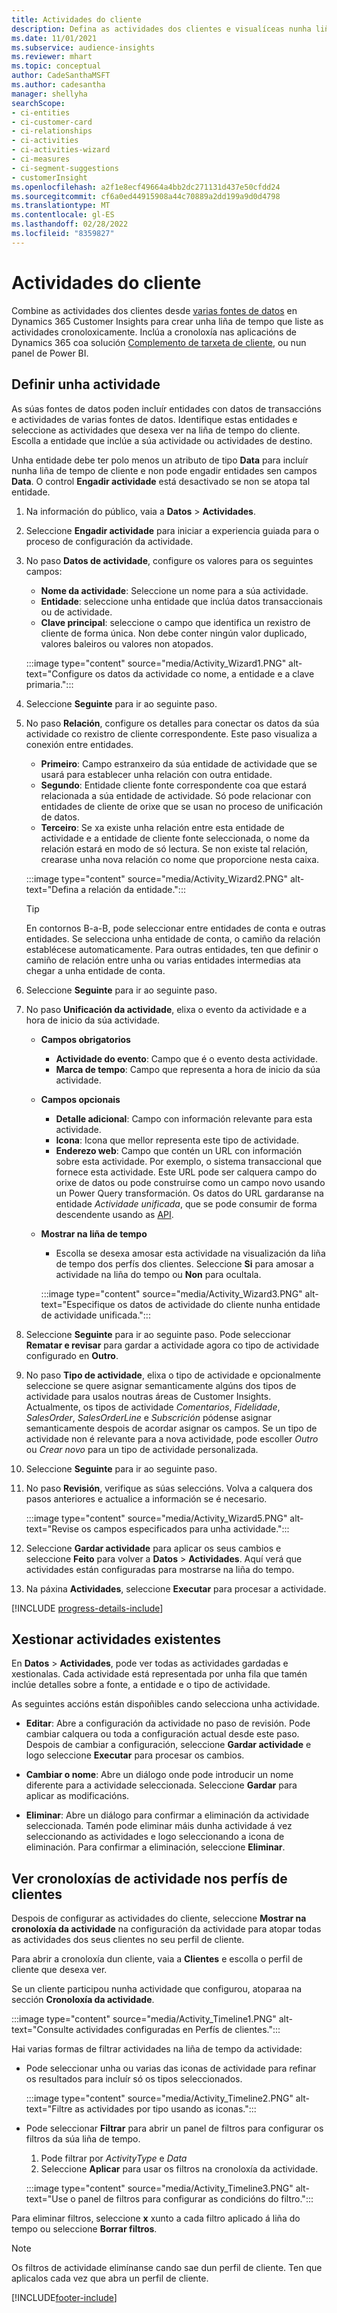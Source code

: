 ```yaml
---
title: Actividades do cliente
description: Defina as actividades dos clientes e visualíceas nunha liña de tempo nos perfís dos clientes.
ms.date: 11/01/2021
ms.subservice: audience-insights
ms.reviewer: mhart
ms.topic: conceptual
author: CadeSanthaMSFT
ms.author: cadesantha
manager: shellyha
searchScope:
- ci-entities
- ci-customer-card
- ci-relationships
- ci-activities
- ci-activities-wizard
- ci-measures
- ci-segment-suggestions
- customerInsight
ms.openlocfilehash: a2f1e8ecf49664a4bb2dc271131d437e50cfdd24
ms.sourcegitcommit: cf6a0ed44915908a44c70889a2dd199a9d0d4798
ms.translationtype: MT
ms.contentlocale: gl-ES
ms.lasthandoff: 02/28/2022
ms.locfileid: "8359827"
---
```

# <a name="customer-activities"></a>Actividades do cliente

Combine as actividades dos clientes desde [varias fontes de datos](data-sources.md) en Dynamics 365 Customer Insights para crear unha liña de tempo que liste as actividades cronoloxicamente. Inclúa a cronoloxía nas aplicacións de Dynamics 365 coa solución [Complemento de tarxeta de cliente](customer-card-add-in.md), ou nun panel de Power BI.

## <a name="define-an-activity"></a>Definir unha actividade

As súas fontes de datos poden incluír entidades con datos de transaccións e actividades de varias fontes de datos. Identifique estas entidades e seleccione as actividades que desexa ver na liña de tempo do cliente. Escolla a entidade que inclúe a súa actividade ou actividades de destino.

Unha entidade debe ter polo menos un atributo de tipo **Data** para incluír nunha liña de tempo de cliente e non pode engadir entidades sen campos **Data**. O control **Engadir actividade** está desactivado se non se atopa tal entidade.

1. Na información do público, vaia a **Datos** > **Actividades**.

1. Seleccione **Engadir actividade** para iniciar a experiencia guiada para o proceso de configuración da actividade.

1. No paso **Datos de actividade**, configure os valores para os seguintes campos:

   - **Nome da actividade**: Seleccione un nome para a súa actividade.
   - **Entidade**: seleccione unha entidade que inclúa datos transaccionais ou de actividade.
   - **Clave principal**: seleccione o campo que identifica un rexistro de cliente de forma única. Non debe conter ningún valor duplicado, valores baleiros ou valores non atopados.

   :::image type="content" source="media/Activity_Wizard1.PNG" alt-text="Configure os datos da actividade co nome, a entidade e a clave primaria.":::

1. Seleccione **Seguinte** para ir ao seguinte paso.

1. No paso **Relación**, configure os detalles para conectar os datos da súa actividade co rexistro de cliente correspondente. Este paso visualiza a conexión entre entidades.  

   - **Primeiro**: Campo estranxeiro da súa entidade de actividade que se usará para establecer unha relación con outra entidade.
   - **Segundo**: Entidade cliente fonte correspondente coa que estará relacionada a súa entidade de actividade. Só pode relacionar con entidades de cliente de orixe que se usan no proceso de unificación de datos.
   - **Terceiro**: Se xa existe unha relación entre esta entidade de actividade e a entidade de cliente fonte seleccionada, o nome da relación estará en modo de só lectura. Se non existe tal relación, crearase unha nova relación co nome que proporcione nesta caixa.

   :::image type="content" source="media/Activity_Wizard2.PNG" alt-text="Defina a relación da entidade.":::

   > [!TIP]
   > En contornos B-a-B, pode seleccionar entre entidades de conta e outras entidades. Se selecciona unha entidade de conta, o camiño da relación establécese automaticamente. Para outras entidades, ten que definir o camiño de relación entre unha ou varias entidades intermedias ata chegar a unha entidade de conta.

1. Seleccione **Seguinte** para ir ao seguinte paso. 

1. No paso **Unificación da actividade**, elixa o evento da actividade e a hora de inicio da súa actividade. 
   - **Campos obrigatorios**
      - **Actividade do evento**: Campo que é o evento desta actividade.
      - **Marca de tempo**: Campo que representa a hora de inicio da súa actividade.

   - **Campos opcionais**
      - **Detalle adicional**: Campo con información relevante para esta actividade.
      - **Icona**: Icona que mellor representa este tipo de actividade.
      - **Enderezo web**: Campo que contén un URL con información sobre esta actividade. Por exemplo, o sistema transaccional que fornece esta actividade. Este URL pode ser calquera campo do orixe de datos ou pode construírse como un campo novo usando un Power Query transformación. Os datos do URL gardaranse na entidade *Actividade unificada*, que se pode consumir de forma descendente usando as [API](apis.md).

   - **Mostrar na liña de tempo**
      - Escolla se desexa amosar esta actividade na visualización da liña de tempo dos perfís dos clientes. Seleccione **Si** para amosar a actividade na liña do tempo ou **Non** para ocultala.

      :::image type="content" source="media/Activity_Wizard3.PNG" alt-text="Especifique os datos de actividade do cliente nunha entidade de actividade unificada.":::

1. Seleccione **Seguinte** para ir ao seguinte paso. Pode seleccionar **Rematar e revisar** para gardar a actividade agora co tipo de actividade configurado en **Outro**. 

1. No paso **Tipo de actividade**, elixa o tipo de actividade e opcionalmente seleccione se quere asignar semanticamente algúns dos tipos de actividade para usalos noutras áreas de Customer Insights. Actualmente, os tipos de actividade *Comentarios*, *Fidelidade*, *SalesOrder*, *SalesOrderLine* e *Subscrición* pódense asignar semanticamente despois de acordar asignar os campos. Se un tipo de actividade non é relevante para a nova actividade, pode escoller *Outro* ou *Crear novo* para un tipo de actividade personalizada.

1. Seleccione **Seguinte** para ir ao seguinte paso. 

1. No paso **Revisión**, verifique as súas seleccións. Volva a calquera dos pasos anteriores e actualice a información se é necesario.

   :::image type="content" source="media/Activity_Wizard5.PNG" alt-text="Revise os campos especificados para unha actividade.":::
   
1. Seleccione **Gardar actividade** para aplicar os seus cambios e seleccione **Feito** para volver a **Datos** > **Actividades**. Aquí verá que actividades están configuradas para mostrarse na liña do tempo. 

1. Na páxina **Actividades**, seleccione **Executar** para procesar a actividade. 

[!INCLUDE [progress-details-include](../includes/progress-details-pane.md)]

## <a name="manage-existing-activities"></a>Xestionar actividades existentes

En **Datos** > **Actividades**, pode ver todas as actividades gardadas e xestionalas. Cada actividade está representada por unha fila que tamén inclúe detalles sobre a fonte, a entidade e o tipo de actividade.

As seguintes accións están dispoñibles cando selecciona unha actividade. 

- **Editar**: Abre a configuración da actividade no paso de revisión. Pode cambiar calquera ou toda a configuración actual desde este paso. Despois de cambiar a configuración, seleccione **Gardar actividade** e logo seleccione **Executar** para procesar os cambios.

- **Cambiar o nome**: Abre un diálogo onde pode introducir un nome diferente para a actividade seleccionada. Seleccione **Gardar** para aplicar as modificacións.

- **Eliminar**: Abre un diálogo para confirmar a eliminación da actividade seleccionada. Tamén pode eliminar máis dunha actividade á vez seleccionando as actividades e logo seleccionando a icona de eliminación. Para confirmar a eliminación, seleccione **Eliminar**.

## <a name="view-activity-timelines-on-customer-profiles"></a>Ver cronoloxías de actividade nos perfís de clientes

Despois de configurar as actividades do cliente, seleccione **Mostrar na cronoloxía da actividade** na configuración da actividade para atopar todas as actividades dos seus clientes no seu perfil de cliente.

Para abrir a cronoloxía dun cliente, vaia a **Clientes** e escolla o perfil de cliente que desexa ver.

Se un cliente participou nunha actividade que configurou, atoparaa na sección **Cronoloxía da actividade**.

:::image type="content" source="media/Activity_Timeline1.PNG" alt-text="Consulte actividades configuradas en Perfís de clientes.":::

Hai varias formas de filtrar actividades na liña de tempo da actividade:

- Pode seleccionar unha ou varias das iconas de actividade para refinar os resultados para incluír só os tipos seleccionados.

  :::image type="content" source="media/Activity_Timeline2.PNG" alt-text="Filtre as actividades por tipo usando as iconas.":::

- Pode seleccionar **Filtrar** para abrir un panel de filtros para configurar os filtros da súa liña de tempo.

   1. Pode filtrar por *ActivityType* e *Data*
   1. Seleccione **Aplicar** para usar os filtros na cronoloxía da actividade.

   :::image type="content" source="media/Activity_Timeline3.PNG" alt-text="Use o panel de filtros para configurar as condicións do filtro.":::

Para eliminar filtros, seleccione **x** xunto a cada filtro aplicado á liña do tempo ou seleccione **Borrar filtros**.


> [!NOTE]
> Os filtros de actividade elimínanse cando sae dun perfil de cliente. Ten que aplicalos cada vez que abra un perfil de cliente.

[!INCLUDE[footer-include](../includes/footer-banner.md)]
